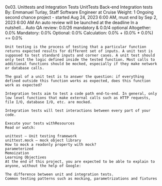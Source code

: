 0x03. Unittests and Integration Tests
UnitTests
Back-end
Integration tests
 By: Emmanuel Turlay, Staff Software Engineer at Cruise
  Weight: 1
   Ongoing second chance project - started Aug 24, 2023 6:00 AM, must end by Sep 2, 2023 6:00 AM
    An auto review will be launched at the deadline
    In a nutshell…
    Auto QA review: 0.0/26 mandatory & 0.0/4 optional
    Altogether:  0.0%
    Mandatory: 0.0%
    Optional: 0.0%
    Calculation:  0.0% + (0.0% * 0.0%)  == 0.0%


    Unit testing is the process of testing that a particular function returns expected results for different set of inputs. A unit test is supposed to test standard inputs and corner cases. A unit test should only test the logic defined inside the tested function. Most calls to additional functions should be mocked, especially if they make network or database calls.

    The goal of a unit test is to answer the question: if everything defined outside this function works as expected, does this function work as expected?

    Integration tests aim to test a code path end-to-end. In general, only low level functions that make external calls such as HTTP requests, file I/O, database I/O, etc. are mocked.

    Integration tests will test interactions between every part of your code.

    Execute your tests withResources
    Read or watch:

    unittest — Unit testing framework
    unittest.mock — mock object library
    How to mock a readonly property with mock?
    parameterized
    Memoization
    Learning Objectives
    At the end of this project, you are expected to be able to explain to anyone, without the help of Google:

    The difference between unit and integration tests.
    Common testing patterns such as mocking, parametrizations and fixtures
